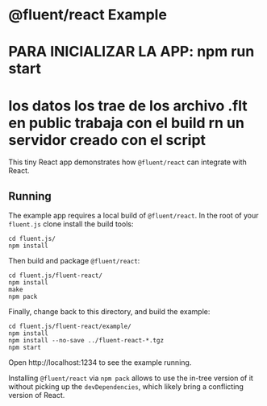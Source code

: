 # @fluent/react Example

# PARA INICIALIZAR LA APP: npm run start
# los datos los trae de los archivo .flt en public  trabaja con el build rn un servidor creado con el script

This tiny React app demonstrates how `@fluent/react` can integrate with React.

## Running

The example app requires a local build of `@fluent/react`. In the root of
your `fluent.js` clone install the build tools:

    cd fluent.js/
    npm install

Then build and package `@fluent/react`:

    cd fluent.js/fluent-react/
    npm install
    make
    npm pack

Finally, change back to this directory, and build the example:

    cd fluent.js/fluent-react/example/
    npm install
    npm install --no-save ../fluent-react-*.tgz
    npm start

Open http://localhost:1234 to see the example running.

Installing `@fluent/react` via `npm pack` allows to use the in-tree
version of it without picking up the `devDependencies`, which likely
bring a conflicting version of React.
